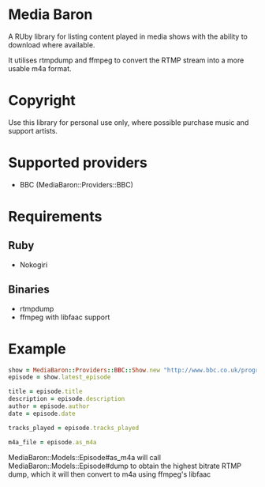 # Media Baron

A RUby library for listing content played in media shows with the ability to download where available.

It utilises rtmpdump and ffmpeg to convert the RTMP stream into a more usable m4a format.

# Copyright

Use this library for personal use only, where possible purchase music and support artists.

# Supported providers

* BBC (MediaBaron::Providers::BBC)

# Requirements

## Ruby

* Nokogiri

## Binaries

* rtmpdump
* ffmpeg with libfaac support

# Example

```ruby
show = MediaBaron::Providers::BBC::Show.new "http://www.bbc.co.uk/programmes/b006ww0v"
episode = show.latest_episode

title = episode.title
description = episode.description
author = episode.author
date = episode.date

tracks_played = episode.tracks_played

m4a_file = episode.as_m4a
```

MediaBaron::Models::Episode#as_m4a will call MediaBaron::Models::Episode#dump to obtain the highest bitrate RTMP dump, which it will then convert to m4a using ffmpeg's libfaac